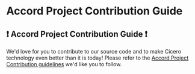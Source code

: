 # Accord Project Contribution Guide

## ❗ Accord Project Contribution Guide ❗
We'd love for you to contribute to our source code and to make Cicero technology even better than it is today! Please refer to the [Accord Project Contribution guidelines][apcontribute] we'd like you to follow.

[apcontribute]: https://github.com/accordproject/techdocs/blob/master/CONTRIBUTING.md